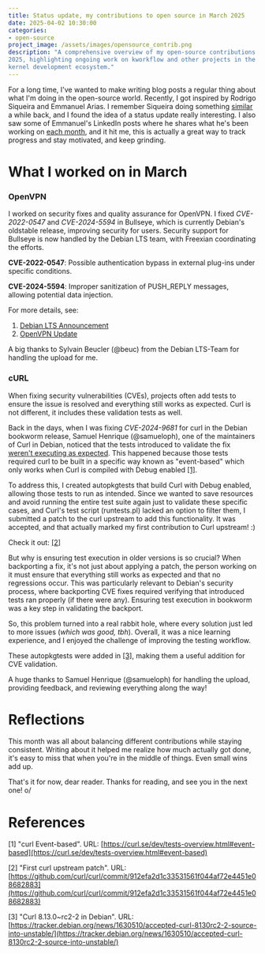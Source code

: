 ```yaml
---
title: Status update, my contributions to open source in March 2025
date: 2025-04-02 10:30:00
categories:
- open-source
project_image: /assets/images/opensource_contrib.png
description: "A comprehensive overview of my open-source contributions in March
2025, highlighting ongoing work on kworkflow and other projects in the Linux
kernel development ecosystem."
---
```


For a long time, I've wanted to make writing blog posts a regular thing about
what I'm doing in the open-source world. Recently, I got inspired by Rodrigo
Siqueira and Emmanuel Arias. I remember Siqueira doing something
[similar](https://siqueira.tech/) a while back, and I found the idea of a
status update really interesting. I also saw some of Emmanuel's LinkedIn posts
where he shares what he's been working on [each month](https://eamanu.com/),
and it hit me, this is actually a great way to track progress and stay
motivated, and keep grinding.

# What I worked on in March

### OpenVPN

I worked on security fixes and quality assurance for OpenVPN. I fixed
*CVE-2022-0547* and *CVE-2024-5594* in Bullseye, which is currently Debian's
oldstable release, improving security for users. Security support for Bullseye
is now handled by the Debian LTS team, with Freexian coordinating the efforts.

**CVE-2022-0547**: Possible authentication bypass in external plug-ins under
specific conditions.

**CVE-2024-5594**: Improper sanitization of PUSH_REPLY messages, allowing
potential data injection.

For more details, see:
1. [Debian LTS Announcement](https://lists.debian.org/debian-lts-announce/2025/03/msg00005.html)
2. [OpenVPN Update](https://tracker.debian.org/news/1625617/accepted-openvpn-251-3deb11u1-source-into-oldstable-security/)

A big thanks to Sylvain Beucler (@beuc) from the Debian LTS-Team for handling
the upload for me.

### cURL

When fixing security vulnerabilities (CVEs), projects often add tests to ensure
the issue is resolved and everything still works as expected. Curl is not
different, it includes these validation tests as well.

Back in the days, when I was fixing *CVE-2024-9681* for curl in the Debian
bookworm release, Samuel Henrique (@samueloph), one of the maintainers of Curl
in Debian, noticed that the tests introduced to validate the fix [weren't
executing as
expected](https://salsa.debian.org/debian/curl/-/merge_requests/37#note_547058).
This happened because those tests required curl to be built in a specific way
known as "event-based" which only works when Curl is compiled with Debug
enabled [[1]](#ref1).

To address this, I created autopkgtests that build Curl with Debug enabled,
allowing those tests to run as intended. Since we wanted to save resources and
avoid running the entire test suite again just to validate these specific
cases, and Curl's test script (runtests.pl) lacked an option to filter them, I
submitted a patch to the curl upstream to add this functionality. It was
accepted, and that actually marked my first contribution to Curl upstream! :)

Check it out: [[2]](#ref2)

But why is ensuring test execution in older versions is so crucial? When
backporting a fix, it's not just about applying a patch, the person working on
it must ensure that everything still works as expected and that no regressions
occur. This was particularly relevant to Debian's security process, where
backporting CVE fixes required verifying that introduced tests ran properly (if
there were any). Ensuring test execution in bookworm was a key step in
validating the backport.

So, this problem turned into a real rabbit hole, where every solution just led
to more issues (*which was good, tbh*). Overall, it was a nice learning
experience, and I enjoyed the challenge of improving the testing workflow. 

These autopkgtests were added in [[3]](#ref3), making them a useful addition
for CVE validation.

A huge thanks to Samuel Henrique (@samueloph) for handling the upload,
providing feedback, and reviewing everything along the way!

# Reflections

This month was all about balancing different contributions while staying
consistent. Writing about it helped me realize how much actually got done, it's
easy to miss that when you're in the middle of things. Even small wins add up.

That's it for now, dear reader. Thanks for reading, and see you in the next one! o/

# References

<a id="ref1"></a>
[1] "curl Event-based". URL: [https://curl.se/dev/tests-overview.html#event-based](https://curl.se/dev/tests-overview.html#event-based)

<a id="ref2"></a>
[2] "First curl upstream patch". URL: [https://github.com/curl/curl/commit/912efa2d1c33531561f044af72e4451e08682883](https://github.com/curl/curl/commit/912efa2d1c33531561f044af72e4451e08682883) 

<a id="ref3"></a>
[3] "Curl 8.13.0~rc2-2 in Debian". URL: [https://tracker.debian.org/news/1630510/accepted-curl-8130rc2-2-source-into-unstable/](https://tracker.debian.org/news/1630510/accepted-curl-8130rc2-2-source-into-unstable/)
